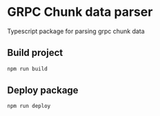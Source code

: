 # GRPC Chunk data parser

Typescript package for parsing grpc chunk data

## Build project

```sh
npm run build
```

## Deploy package

```sh
npm run deploy
```
